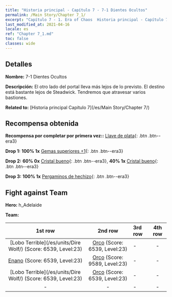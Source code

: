 ```yaml
---
title: "Historia principal - Capítulo 7 - 7-1 Dientes Ocultos"
permalink: /Main Story/Chapter 7_1/
excerpt: "Capítulo 7 - 1. Era of Chaos  Historia principal - Capítulo 7_1. 7-1 Dientes Ocultos"
last_modified_at: 2021-04-16
locale: es
ref: "Chapter 7_1.md"
toc: false
classes: wide
---
```


## Detalles

 **Nombre:** 7-1 Dientes Ocultos

 **Descripción:** El otro lado del portal lleva más lejos de lo previsto. El destino está bastante lejos de Steadwick. Tendremos que atravesar varios bastiones.

 **Related to:** [Historia principal Capítulo 7](/es/Main Story/Chapter 7/)

## Recompensa obtenida

 **Recompensa por completar por primera vez::** [Llave de plata](/es/Items/con_693/){: .btn .btn--era3}

 **Drop 1:** **100% 1x** [Gemas superiores +1](/es/Items/mat_23/){: .btn .btn--era3}

 **Drop 2:** **60% 0x** [Cristal bueno](/es/Items/mat_17/){: .btn .btn--era3}, **40% 1x** [Cristal bueno](/es/Items/mat_17/){: .btn .btn--era3}

 **Drop 3:** **100% 1x** [Pergaminos de hechizo](/es/Items/con_694/){: .btn .btn--era3}


## Fight against Team
 **Hero:** h_Adelaide

 **Team:**


  | 1st row | 2nd row | 3rd row | 4th row |
  |:----:|:----:|:----|:----:|
  | [Lobo Terrible](/es/units/Dire Wolf/) (Score: 6539, Level:23)  | [Orco](/es/units/Orc/) (Score: 6539, Level:23)  | - | - |
  | [Enano](/es/units/Dwarf/) (Score: 6539, Level:23)  | [Orco](/es/units/Orc/) (Score: 9589, Level:23)  | - | - |
  | [Lobo Terrible](/es/units/Dire Wolf/) (Score: 6539, Level:23)  | [Orco](/es/units/Orc/) (Score: 6539, Level:23)  | - | - |
  | - | - | - | - |


